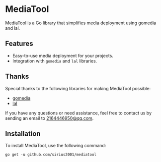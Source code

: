 # MediaTool

MediaTool is a Go library that simplifies media deployment using gomedia and lal.

## Features

- Easy-to-use media deployment for your projects.
- Integration with `gomedia` and `lal` libraries.

## Thanks

Special thanks to the following libraries for making MediaTool possible:

- [gomedia](https://github.com/yapingcat/gomedia)
- [lal](https://github.com/q191201771/lal)

If you have any questions or need assistance, feel free to contact us by sending an email to 2164446950@qq.com.

## Installation

To install MediaTool, use the following command:

```shell
go get -u github.com/sirius2001/mediatool

   
